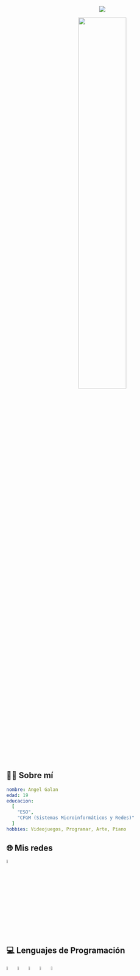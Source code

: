 <p align="center">
  <img src="https://capsule-render.vercel.app/api?text=Mi%20Perfil&animation=fadeIn&type=waving&color=gradient&height=100"/>
</p>

<div align="center">
  <img width="50%" src="https://64.media.tumblr.com/54805606e41234da265775f4ee8631ef/41d4a35f37c5abf1-f6/s2048x3072/19014f3c9f92e88df65b9bf5f7adacb69380a88f.gifv"/>
</div>

<h2>🧑‍💻 Sobre mí</h2>

```yaml
nombre: Angel Galan
edad: 19
educacion:
  [
    "ESO",
    "CFGM (Sistemas Microinformáticos y Redes)"
  ]
hobbies: Videojuegos, Programar, Arte, Piano
```

<h2>🌐 Mis redes</h2>
<a href="https://www.linkedin.com/in/angel-galan-aixut-750a49293">
  <img width="5%" src="https://upload.wikimedia.org/wikipedia/commons/c/ca/LinkedIn_logo_initials.png"/>
</a>

<h2>💻 Lenguajes de Programación</h2>
<img width="5%" src="https://upload.wikimedia.org/wikipedia/commons/6/6a/JavaScript-logo.png"/>
<img width="5%" src="https://upload.wikimedia.org/wikipedia/de/e/e1/Java-Logo.svg"/>
<img width="5%" src="https://upload.wikimedia.org/wikipedia/commons/6/61/HTML5_logo_and_wordmark.svg"/>
<img width="5%" src="https://es.wikipedia.org/wiki/CSS#/media/Archivo:CSS3_logo_and_wordmark.svg"/>
<img width="5%" src="https://upload.wikimedia.org/wikipedia/commons/d/d9/Node.js_logo.svg"/>
<!--
**AGalan14/agalan14** is a ✨ _special_ ✨ repository because its `README.md` (this file) appears on your GitHub profile.

Here are some ideas to get you started:

- 🔭 I’m currently working on ...
- 🌱 I’m currently learning ...
- 👯 I’m looking to collaborate on ...
- 🤔 I’m looking for help with ...
- 💬 Ask me about ...
- 📫 How to reach me: ...
- 😄 Pronouns: ...
- ⚡ Fun fact: ...
-->

